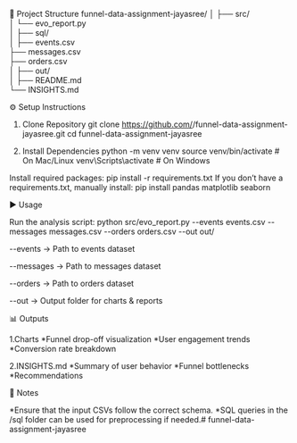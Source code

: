 📂 Project Structure
funnel-data-assignment-jayasree/
│
├── src/                 
│   └── evo_report.py    
│
├── sql/                 
│
├── events.csv           
├── messages.csv         
├── orders.csv           
│
├── out/                 
│
├── README.md            
└── INSIGHTS.md          


⚙️ Setup Instructions

1. Clone Repository
git clone https://github.com/<your-username>/funnel-data-assignment-jayasree.git
cd funnel-data-assignment-jayasree

2. Install Dependencies
python -m venv venv
source venv/bin/activate    # On Mac/Linux
venv\Scripts\activate       # On Windows

Install required packages:
pip install -r requirements.txt
If you don’t have a requirements.txt, manually install:
pip install pandas matplotlib seaborn

▶️ Usage

Run the analysis script:
python src/evo_report.py --events events.csv --messages messages.csv --orders orders.csv --out out/

--events → Path to events dataset

--messages → Path to messages dataset

--orders → Path to orders dataset

--out → Output folder for charts & reports

📊 Outputs

1.Charts
*Funnel drop-off visualization
*User engagement trends
*Conversion rate breakdown

2.INSIGHTS.md
*Summary of user behavior
*Funnel bottlenecks
*Recommendations


📝 Notes

*Ensure that the input CSVs follow the correct schema.
*SQL queries in the /sql folder can be used for preprocessing if needed.#   f u n n e l - d a t a - a s s i g n m e n t - j a y a s r e e  
 